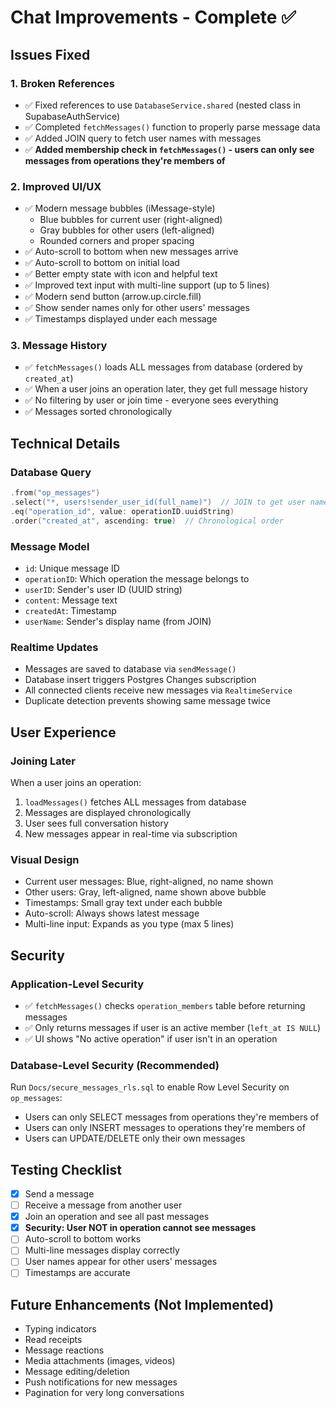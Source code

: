 # Chat Improvements - Complete ✅

## Issues Fixed

### 1. Broken References
- ✅ Fixed references to use `DatabaseService.shared` (nested class in SupabaseAuthService)
- ✅ Completed `fetchMessages()` function to properly parse message data
- ✅ Added JOIN query to fetch user names with messages
- ✅ **Added membership check in `fetchMessages()` - users can only see messages from operations they're members of**

### 2. Improved UI/UX
- ✅ Modern message bubbles (iMessage-style)
  - Blue bubbles for current user (right-aligned)
  - Gray bubbles for other users (left-aligned)
  - Rounded corners and proper spacing
- ✅ Auto-scroll to bottom when new messages arrive
- ✅ Auto-scroll to bottom on initial load
- ✅ Better empty state with icon and helpful text
- ✅ Improved text input with multi-line support (up to 5 lines)
- ✅ Modern send button (arrow.up.circle.fill)
- ✅ Show sender names only for other users' messages
- ✅ Timestamps displayed under each message

### 3. Message History
- ✅ `fetchMessages()` loads ALL messages from database (ordered by `created_at`)
- ✅ When a user joins an operation later, they get full message history
- ✅ No filtering by user or join time - everyone sees everything
- ✅ Messages sorted chronologically

## Technical Details

### Database Query
```swift
.from("op_messages")
.select("*, users!sender_user_id(full_name)")  // JOIN to get user names
.eq("operation_id", value: operationID.uuidString)
.order("created_at", ascending: true)  // Chronological order
```

### Message Model
- `id`: Unique message ID
- `operationID`: Which operation the message belongs to
- `userID`: Sender's user ID (UUID string)
- `content`: Message text
- `createdAt`: Timestamp
- `userName`: Sender's display name (from JOIN)

### Realtime Updates
- Messages are saved to database via `sendMessage()`
- Database insert triggers Postgres Changes subscription
- All connected clients receive new messages via `RealtimeService`
- Duplicate detection prevents showing same message twice

## User Experience

### Joining Later
When a user joins an operation:
1. `loadMessages()` fetches ALL messages from database
2. Messages are displayed chronologically
3. User sees full conversation history
4. New messages appear in real-time via subscription

### Visual Design
- Current user messages: Blue, right-aligned, no name shown
- Other users: Gray, left-aligned, name shown above bubble
- Timestamps: Small gray text under each bubble
- Auto-scroll: Always shows latest message
- Multi-line input: Expands as you type (max 5 lines)

## Security

### Application-Level Security
- ✅ `fetchMessages()` checks `operation_members` table before returning messages
- ✅ Only returns messages if user is an active member (`left_at IS NULL`)
- ✅ UI shows "No active operation" if user isn't in an operation

### Database-Level Security (Recommended)
Run `Docs/secure_messages_rls.sql` to enable Row Level Security on `op_messages`:
- Users can only SELECT messages from operations they're members of
- Users can only INSERT messages to operations they're members of
- Users can UPDATE/DELETE only their own messages

## Testing Checklist
- [x] Send a message
- [ ] Receive a message from another user
- [x] Join an operation and see all past messages
- [x] **Security: User NOT in operation cannot see messages**
- [ ] Auto-scroll to bottom works
- [ ] Multi-line messages display correctly
- [ ] User names appear for other users' messages
- [ ] Timestamps are accurate

## Future Enhancements (Not Implemented)
- Typing indicators
- Read receipts
- Message reactions
- Media attachments (images, videos)
- Message editing/deletion
- Push notifications for new messages
- Pagination for very long conversations

